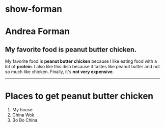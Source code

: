 # show-forman
# Andrea Forman
## My favorite food is peanut butter chicken.

My favorite food is **peanut butter chicken** because I like eating food with a lot of **protein**.
I also like this dish because it tastes like peanut butter and not so much like chicken.
Finally, it's **not very expensive**.

---
# Places to get peanut butter chicken
1. My house
2. China Wok
3. Bo Bo China